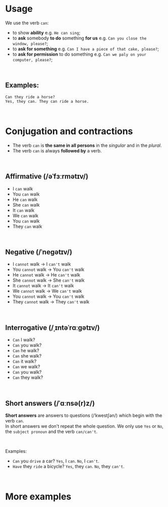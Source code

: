 # Usage
We use the verb `can`:
- to show **ability** e.g. `He can sing`;
- to **ask** somebody **to do** something **for us** e.g. `Can you close the window, please?`;
- to **ask for something** e.g. `Can I have a piece of that cake, please?`;
- to **ask for permission** to do something e.g. `Can we paly on your computer, please?`;

<br>

## Examples:
```text
Can they ride a horse?
Yes, they can. They can ride a horse.
```

<br>

# Conjugation and contractions
- The verb `can` is **the same in all persons** in the *singular* and in the *plural*.
- The verb `can` is always **followed by** a verb.

<br>

## Affirmative (/əˈfɜːrmətɪv/)
- I `can` walk
- You `can` walk
- He `can` walk
- She `can` walk
- It `can` walk
- We `can` walk
- You `can` walk
- They `can` walk

<br>

## Negative (/ˈneɡətɪv/)
- I `cannot` walk → I `can't` walk
- You `cannot` walk → You `can't` walk
- He `cannot` walk → He `can't` walk
- She `cannot` walk → She `can't` walk
- It `cannot` walk → It `can't` walk
- We `cannot` walk → We `can't`  walk
- You `cannot` walk → You `can't` walk
- They `cannot` walk → They `can't` walk

<br>

## Interrogative (/ˌɪntəˈrɑːɡətɪv/)
- `Can` I walk?
- `Can` you walk?
- `Can` he walk?
- `Can` she walk?
- `Can` it walk?
- `Can` we walk?
- `Can` you walk?
- `Can` they walk?

<br>

## Short answers (/ˈɑːnsə(r)z/)
**Short answers** are answers to questions (/ˈkwestʃən/) which begin with the verb `can`.<br>
In short answers we don't repeat the whole question. We only use `Yes` or `No`, the `subject pronoun` and the verb `can/can't`.<br>

<br>

Examples:
- `Can` you `drive` a car? `Yes`, I `can`. `No`, I `can't`.
- `Have` they `ride` a bicycle? `Yes`, they `can`. `No`, they `can't`.

<br>

# More examples
